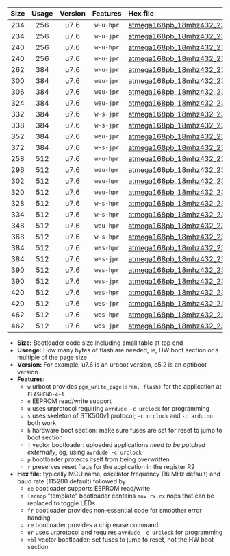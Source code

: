 |Size|Usage|Version|Features|Hex file|
|:-:|:-:|:-:|:-:|:--|
|234|256|u7.6|`w-u-hpr`|[atmega168pb_18mhz432_230400bps_ur.hex](https://raw.githubusercontent.com/stefanrueger/urboot/main//atmega168pb_18mhz432_230400bps_ur.hex)|
|234|256|u7.6|`w-u-jpr`|[atmega168pb_18mhz432_230400bps_ur_vbl.hex](https://raw.githubusercontent.com/stefanrueger/urboot/main//atmega168pb_18mhz432_230400bps_ur_vbl.hex)|
|240|256|u7.6|`w-u-hpr`|[atmega168pb_18mhz432_230400bps_lednop_ur.hex](https://raw.githubusercontent.com/stefanrueger/urboot/main//atmega168pb_18mhz432_230400bps_lednop_ur.hex)|
|240|256|u7.6|`w-u-jpr`|[atmega168pb_18mhz432_230400bps_lednop_ur_vbl.hex](https://raw.githubusercontent.com/stefanrueger/urboot/main//atmega168pb_18mhz432_230400bps_lednop_ur_vbl.hex)|
|262|384|u7.6|`w-u-jpr`|[atmega168pb_18mhz432_230400bps_lednop_fr_ur_vbl.hex](https://raw.githubusercontent.com/stefanrueger/urboot/main//atmega168pb_18mhz432_230400bps_lednop_fr_ur_vbl.hex)|
|300|384|u7.6|`weu-jpr`|[atmega168pb_18mhz432_230400bps_ee_ur_vbl.hex](https://raw.githubusercontent.com/stefanrueger/urboot/main//atmega168pb_18mhz432_230400bps_ee_ur_vbl.hex)|
|306|384|u7.6|`weu-jpr`|[atmega168pb_18mhz432_230400bps_ee_lednop_ur_vbl.hex](https://raw.githubusercontent.com/stefanrueger/urboot/main//atmega168pb_18mhz432_230400bps_ee_lednop_ur_vbl.hex)|
|324|384|u7.6|`weu-jpr`|[atmega168pb_18mhz432_230400bps_ee_lednop_fr_ur_vbl.hex](https://raw.githubusercontent.com/stefanrueger/urboot/main//atmega168pb_18mhz432_230400bps_ee_lednop_fr_ur_vbl.hex)|
|332|384|u7.6|`w-s-jpr`|[atmega168pb_18mhz432_230400bps_vbl.hex](https://raw.githubusercontent.com/stefanrueger/urboot/main//atmega168pb_18mhz432_230400bps_vbl.hex)|
|338|384|u7.6|`w-s-jpr`|[atmega168pb_18mhz432_230400bps_lednop_vbl.hex](https://raw.githubusercontent.com/stefanrueger/urboot/main//atmega168pb_18mhz432_230400bps_lednop_vbl.hex)|
|352|384|u7.6|`weu-jpr`|[atmega168pb_18mhz432_230400bps_ee_lednop_fr_ce_ur_vbl.hex](https://raw.githubusercontent.com/stefanrueger/urboot/main//atmega168pb_18mhz432_230400bps_ee_lednop_fr_ce_ur_vbl.hex)|
|372|384|u7.6|`w-s-jpr`|[atmega168pb_18mhz432_230400bps_lednop_fr_vbl.hex](https://raw.githubusercontent.com/stefanrueger/urboot/main//atmega168pb_18mhz432_230400bps_lednop_fr_vbl.hex)|
|258|512|u7.6|`w-u-hpr`|[atmega168pb_18mhz432_230400bps_lednop_fr_ur.hex](https://raw.githubusercontent.com/stefanrueger/urboot/main//atmega168pb_18mhz432_230400bps_lednop_fr_ur.hex)|
|296|512|u7.6|`weu-hpr`|[atmega168pb_18mhz432_230400bps_ee_ur.hex](https://raw.githubusercontent.com/stefanrueger/urboot/main//atmega168pb_18mhz432_230400bps_ee_ur.hex)|
|302|512|u7.6|`weu-hpr`|[atmega168pb_18mhz432_230400bps_ee_lednop_ur.hex](https://raw.githubusercontent.com/stefanrueger/urboot/main//atmega168pb_18mhz432_230400bps_ee_lednop_ur.hex)|
|320|512|u7.6|`weu-hpr`|[atmega168pb_18mhz432_230400bps_ee_lednop_fr_ur.hex](https://raw.githubusercontent.com/stefanrueger/urboot/main//atmega168pb_18mhz432_230400bps_ee_lednop_fr_ur.hex)|
|328|512|u7.6|`w-s-hpr`|[atmega168pb_18mhz432_230400bps.hex](https://raw.githubusercontent.com/stefanrueger/urboot/main//atmega168pb_18mhz432_230400bps.hex)|
|334|512|u7.6|`w-s-hpr`|[atmega168pb_18mhz432_230400bps_lednop.hex](https://raw.githubusercontent.com/stefanrueger/urboot/main//atmega168pb_18mhz432_230400bps_lednop.hex)|
|348|512|u7.6|`weu-hpr`|[atmega168pb_18mhz432_230400bps_ee_lednop_fr_ce_ur.hex](https://raw.githubusercontent.com/stefanrueger/urboot/main//atmega168pb_18mhz432_230400bps_ee_lednop_fr_ce_ur.hex)|
|368|512|u7.6|`w-s-hpr`|[atmega168pb_18mhz432_230400bps_lednop_fr.hex](https://raw.githubusercontent.com/stefanrueger/urboot/main//atmega168pb_18mhz432_230400bps_lednop_fr.hex)|
|384|512|u7.6|`wes-hpr`|[atmega168pb_18mhz432_230400bps_ee.hex](https://raw.githubusercontent.com/stefanrueger/urboot/main//atmega168pb_18mhz432_230400bps_ee.hex)|
|384|512|u7.6|`wes-jpr`|[atmega168pb_18mhz432_230400bps_ee_vbl.hex](https://raw.githubusercontent.com/stefanrueger/urboot/main//atmega168pb_18mhz432_230400bps_ee_vbl.hex)|
|390|512|u7.6|`wes-hpr`|[atmega168pb_18mhz432_230400bps_ee_lednop.hex](https://raw.githubusercontent.com/stefanrueger/urboot/main//atmega168pb_18mhz432_230400bps_ee_lednop.hex)|
|390|512|u7.6|`wes-jpr`|[atmega168pb_18mhz432_230400bps_ee_lednop_vbl.hex](https://raw.githubusercontent.com/stefanrueger/urboot/main//atmega168pb_18mhz432_230400bps_ee_lednop_vbl.hex)|
|420|512|u7.6|`wes-hpr`|[atmega168pb_18mhz432_230400bps_ee_lednop_fr.hex](https://raw.githubusercontent.com/stefanrueger/urboot/main//atmega168pb_18mhz432_230400bps_ee_lednop_fr.hex)|
|420|512|u7.6|`wes-jpr`|[atmega168pb_18mhz432_230400bps_ee_lednop_fr_vbl.hex](https://raw.githubusercontent.com/stefanrueger/urboot/main//atmega168pb_18mhz432_230400bps_ee_lednop_fr_vbl.hex)|
|462|512|u7.6|`wes-hpr`|[atmega168pb_18mhz432_230400bps_ee_lednop_fr_ce.hex](https://raw.githubusercontent.com/stefanrueger/urboot/main//atmega168pb_18mhz432_230400bps_ee_lednop_fr_ce.hex)|
|462|512|u7.6|`wes-jpr`|[atmega168pb_18mhz432_230400bps_ee_lednop_fr_ce_vbl.hex](https://raw.githubusercontent.com/stefanrueger/urboot/main//atmega168pb_18mhz432_230400bps_ee_lednop_fr_ce_vbl.hex)|

- **Size:** Bootloader code size including small table at top end
- **Useage:** How many bytes of flash are needed, ie, HW boot section or a multiple of the page size
- **Version:** For example, u7.6 is an urboot version, o5.2 is an optiboot version
- **Features:**
  + `w` urboot provides `pgm_write_page(sram, flash)` for the application at `FLASHEND-4+1`
  + `e` EEPROM read/write support
  + `u` uses urprotocol requiring `avrdude -c urclock` for programming
  + `s` uses skeleton of STK500v1 protocol; `-c urclock` and `-c arduino` both work
  + `h` hardware boot section: make sure fuses are set for reset to jump to boot section
  + `j` vector bootloader: uploaded applications *need to be patched externally*, eg, using `avrdude -c urclock`
  + `p` bootloader protects itself from being overwritten
  + `r` preserves reset flags for the application in the register R2
- **Hex file:** typically MCU name, oscillator frequency (16 MHz default) and baud rate (115200 default) followed by
  + `ee` bootloader supports EEPROM read/write
  + `lednop` "template" bootloader contains `mov rx,rx` nops that can be replaced to toggle LEDs
  + `fr` bootloader provides non-essential code for smoother error handing
  + `ce` bootloader provides a chip erase command
  + `ur` uses urprotocol and requires `avrdude -c urclock` for programming
  + `vbl` vector bootloader: set fuses to jump to reset, not the HW boot section
